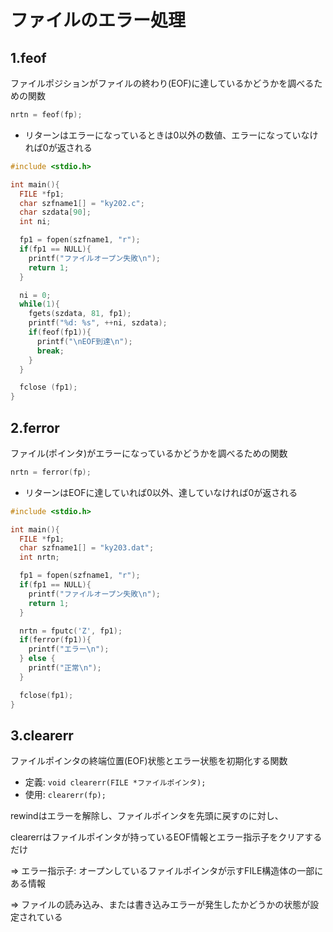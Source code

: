 # ファイルのエラー処理

## 1.feof
ファイルポジションがファイルの終わり(EOF)に達しているかどうかを調べるための関数

```c
nrtn = feof(fp);
```
- リターンはエラーになっているときは0以外の数値、エラーになっていなければ0が返される

```c
#include <stdio.h>

int main(){
  FILE *fp1;
  char szfname1[] = "ky202.c";
  char szdata[90];
  int ni;

  fp1 = fopen(szfname1, "r");
  if(fp1 == NULL){
    printf("ファイルオープン失敗\n");
    return 1;
  }

  ni = 0;
  while(1){
    fgets(szdata, 81, fp1);
    printf("%d: %s", ++ni, szdata);
    if(feof(fp1)){
      printf("\nEOF到達\n");
      break;
    }
  }

  fclose (fp1);
}
```

## 2.ferror
ファイル(ポインタ)がエラーになっているかどうかを調べるための関数

```c
nrtn = ferror(fp);
```
- リターンはEOFに達していれば0以外、達していなければ0が返される

```c
#include <stdio.h>

int main(){
  FILE *fp1;
  char szfname1[] = "ky203.dat";
  int nrtn;

  fp1 = fopen(szfname1, "r");
  if(fp1 == NULL){
    printf("ファイルオープン失敗\n");
    return 1;
  }

  nrtn = fputc('Z', fp1);
  if(ferror(fp1)){
    printf("エラー\n");
  } else {
    printf("正常\n");
  }

  fclose(fp1);
}
```

## 3.clearerr
ファイルポインタの終端位置(EOF)状態とエラー状態を初期化する関数

- 定義: `void clearerr(FILE *ファイルポインタ);`
- 使用: `clearerr(fp);`

rewindはエラーを解除し、ファイルポインタを先頭に戻すのに対し、

clearerrはファイルポインタが持っているEOF情報とエラー指示子をクリアするだけ

=> エラー指示子: オープンしているファイルポインタが示すFILE構造体の一部にある情報

=> ファイルの読み込み、または書き込みエラーが発生したかどうかの状態が設定されている


